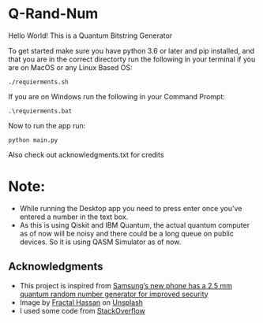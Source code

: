 # Q-Rand-Num

Hello World!
This is a Quantum Bitstring Generator

To get started make sure you have python 3.6 or later and pip installed, and that you are in the correct directorty run the following in your terminal if you are on MacOS or any Linux Based OS:
```
./requierments.sh
```

If you are on Windows run the following in your Command Prompt:
```
.\requierments.bat
```

Now to run the app run:
```
python main.py
```
Also check out acknowledgments.txt for credits

# Note:
- While running the Desktop app you need to press enter once you've entered a number in the text box.
- As this is using Qiskit and IBM Quantum, the actual quantum computer as of now will be noisy and there could be a long queue on public devices. So it is using QASM Simulator as of now.

## Acknowledgments
- This project is inspired from [Samsung’s new phone has a 2.5 mm quantum random number generator for improved security](https://thenextweb.com/news/samsungs-new-phone-has-a-2-5-mm-quantum-random-number-generator-for-improved-security)
- Image by [Fractal Hassan](https://unsplash.com/photos/XoNj0ulsn1Y) on [Unsplash](ttps://unsplash.com/photos/XoNj0ulsn1Y)
- I used some code from [StackOverflow](https://stackoverflow.com/questions/2349991/how-to-import-other-python-files)

